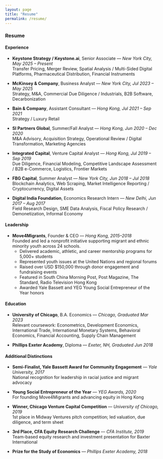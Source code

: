 ```yaml
---
layout: page
title: "Resume"
permalink: /resume/
---
```


### Resume

#### Experience

- **Keystone Strategy / Keystone.ai**, Senior Associate — *New York City, May 2025 – Present*  
  Transfer Pricing, Merger Review, Spatial Analysis / Multi-Sided Digital Platforms, Pharmaceutical Distribution, Financial Instruments

- **McKinsey & Company**, Business Analyst — *New York City, Jul 2023 – May 2025*  
  Strategy, M&A, Commercial Due Diligence / Industrials, B2B Software, Decarbonization

- **Bain & Company**, Assistant Consultant — *Hong Kong, Jul 2021 – Sep 2021*  
  Strategy / Luxury Retail

- **SI Partners Global**, Summer/Fall Analyst — *Hong Kong, Jun 2020 – Dec 2020*  
  M&A Advisory, Acquisition Strategy, Operational Review / Digital Transformation, Marketing Agencies

- **Integrated Capital**, Venture Capital Analyst — *Hong Kong, Jul 2019 – Sep 2019*  
  Due Diligence, Financial Modeling, Competitive Landscape Assessment / B2B e-Commerce, Logistics, Frontier Markets

- **FBG Capital**, Summer Analyst — *New York City, Jun 2018 – Jul 2018*  
  Blockchain Analytics, Web Scraping, Market Intelligence Reporting / Cryptocurrency, Digital Assets

- **Digital India Foundation**, Economics Research Intern — *New Delhi, Jun 2017 – Aug 2017*  
  Field Research Design, SME Data Analysis, Fiscal Policy Research / Demonetization, Informal Economy

#### Leadership

- **Move4Migrants**, Founder & CEO — *Hong Kong, 2015–2018*  
  Founded and led a nonprofit initiative supporting migrant and ethnic minority youth across 24 schools.  
  - Delivered academic, athletic, and career mentorship programs for 5,000+ students  
  - Represented youth issues at the United Nations and regional forums  
  - Raised over USD $150,000 through donor engagement and fundraising events  
  - Featured in South China Morning Post, Post Magazine, The Standard, Radio Television Hong Kong
  - Awarded Yale Bassett and YEG Young Social Entrepreneur of the Year honors

#### Education

- **University of Chicago**, B.A. Economics — *Chicago, Graduated Mar 2023*  
  Relevant coursework: Econometrics, Development Economics, International Trade, International Monetary Systems, Behavioral Economics, Financial Accounting, Supply Chain Management

- **Phillips Exeter Academy**, Diploma — *Exeter, NH, Graduated Jun 2018*

#### Additional Distinctions

- **Semi-Finalist, Yale Bassett Award for Community Engagement** — *Yale University, 2017*  
  National recognition for leadership in racial justice and migrant advocacy

- **Young Social Entrepreneur of the Year** — *YEG Awards, 2020*  
  For founding Move4Migrants and advancing equity in Hong Kong

- **Winner, Chicago Venture Capital Competition** — *University of Chicago, 2019*  
  1st place in Midway Ventures pitch competition; led valuation, due diligence, and term sheet

- **3rd Place, CFA Equity Research Challenge** — *CFA Institute, 2019*  
  Team-based equity research and investment presentation for Baxter International

- **Prize for the Study of Economics** — *Phillips Exeter Academy, 2018*
